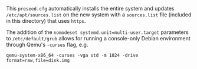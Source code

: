 This `preseed.cfg` automatically installs the entire system and updates `/etc/apt/sources.list` on the new system with a `sources.list` file (included in this directory) that uses `https`.

The addition of the `nomodeset systemd.unit=multi-user.target` parameters to `/etc/default/grub` allows for running a console-only Debian environment through Qemu's `-curses` flag, e.g.

    qemu-system-x86_64 -curses -vga std -m 1024 -drive format=raw,file=disk.img
